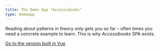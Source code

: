 ```yaml
---
title: The Demo App "Accessibooks"
type: demoapp
---
```


Reading about patterns in theory only gets you so far – often times you need a concrete example to learn. This is why *Accessibooks* SPA exists.

[Go to the version built in Vue](https://vuejs.accessible-app.com/)</p>
